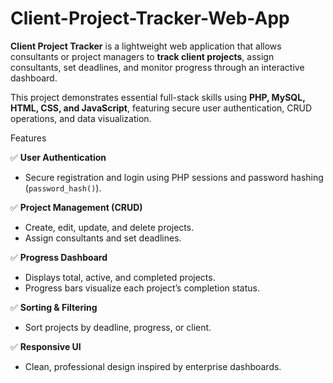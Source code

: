 # Client-Project-Tracker-Web-App
**Client Project Tracker** is a lightweight web application that allows consultants or project managers to **track client projects**, assign consultants, set deadlines, and monitor progress through an interactive dashboard.

This project demonstrates essential full-stack skills using **PHP, MySQL, HTML, CSS, and JavaScript**, featuring secure user authentication, CRUD operations, and data visualization.

Features

✅ **User Authentication**
- Secure registration and login using PHP sessions and password hashing (`password_hash()`).

✅ **Project Management (CRUD)**
- Create, edit, update, and delete projects.
- Assign consultants and set deadlines.

✅ **Progress Dashboard**
- Displays total, active, and completed projects.
- Progress bars visualize each project’s completion status.

✅ **Sorting & Filtering**
- Sort projects by deadline, progress, or client.

✅ **Responsive UI**
- Clean, professional design inspired by enterprise dashboards.
